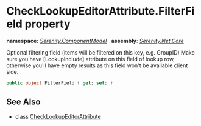 # CheckLookupEditorAttribute.FilterField property
**namespace:** *[Serenity.ComponentModel](../../README.md#serenity.componentmodel-namespace)*   **assembly**: *[Serenity.Net.Core](../../README.md)*

Optional filtering field (items will be filtered on this key, e.g. GroupID) Make sure you have [LookupInclude] attribute on this field of lookup row, otherwise you'll have empty results as this field won't be available client side.

```csharp
public object FilterField { get; set; }
```

## See Also

* class [CheckLookupEditorAttribute](../CheckLookupEditorAttribute.md)